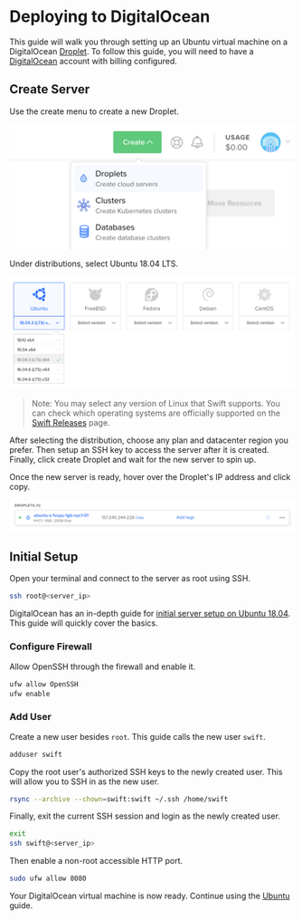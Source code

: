 # Deploying to DigitalOcean

This guide will walk you through setting up an Ubuntu virtual machine on a DigitalOcean [Droplet](https://www.digitalocean.com/products/droplets/). To follow this guide, you will need to have a [DigitalOcean](https://www.digitalocean.com) account with billing configured.

## Create Server

Use the create menu to create a new Droplet.

![Create Droplet](images/digital-ocean-create-droplet.png)

Under distributions, select Ubuntu 18.04 LTS.

![Ubuntu Distro](images/digital-ocean-distributions-ubuntu-18.png)

> Note: You may select any version of Linux that Swift supports. You can check which operating systems are officially supported on the [Swift Releases](https://swift.org/download/#releases) page.

After selecting the distribution, choose any plan and datacenter region you prefer. Then setup an SSH key to access the server after it is created. Finally, click create Droplet and wait for the new server to spin up.

Once the new server is ready, hover over the Droplet's IP address and click copy.

![Droplet List](images/digital-ocean-droplet-list.png)

## Initial Setup

Open your terminal and connect to the server as root using SSH.

```sh
ssh root@<server_ip>
```

DigitalOcean has an in-depth guide for [initial server setup on Ubuntu 18.04](https://www.digitalocean.com/community/tutorials/initial-server-setup-with-ubuntu-18-04). This guide will quickly cover the basics.

### Configure Firewall

Allow OpenSSH through the firewall and enable it.

```sh
ufw allow OpenSSH
ufw enable
```

### Add User

Create a new user besides `root`. This guide calls the new user `swift`.

```sh
adduser swift
```

Copy the root user's authorized SSH keys to the newly created user. This will allow you to SSH in as the new user.

```sh
rsync --archive --chown=swift:swift ~/.ssh /home/swift
```

Finally, exit the current SSH session and login as the newly created user. 

```sh
exit
ssh swift@<server_ip>
```

Then enable a non-root accessible HTTP port.

```sh
sudo ufw allow 8080
```

Your DigitalOcean virtual machine is now ready. Continue using the [Ubuntu](ubuntu.md) guide. 

